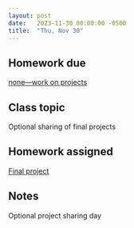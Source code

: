 ```yaml
---
layout: post
date:   2023-11-30 00:00:00 -0500
title:  "Thu, Nov 30"
---
```


## Homework due

[none—work on projects](/compositions/final)

## Class topic

Optional sharing of final projects

## Homework assigned

[Final project](/compositions/final)

## Notes

Optional project sharing day